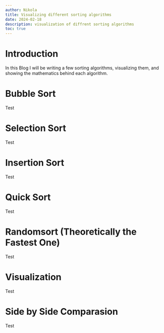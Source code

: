 ```yaml
---
author: Nikola
title: Visualizing different sorting algorithms
date: 2024-02-18
description: visualization of diffrent sorting algorithms
toc: true
---
```


# Introduction
In this Blog I will be writing a few sorting algorithms, visualizing them, and showing the mathematics behind each algorithm.


# Bubble Sort
Test

# Selection Sort
Test

# Insertion Sort
Test

# Quick Sort
Test

# Randomsort (Theoretically the Fastest One)
Test

# Visualization
Test

# Side by Side Comparasion
Test


